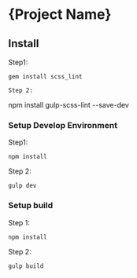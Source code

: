 # {Project Name}

## Install

Step1:
```
gem install scss_lint

Step 2:
```
npm install gulp-scss-lint --save-dev

### Setup Develop Environment
Step1:
```
npm install
```

Step 2:
```
gulp dev
```


### Setup build
Step 1:
```
npm install
```

Step 2:
```
gulp build
```
